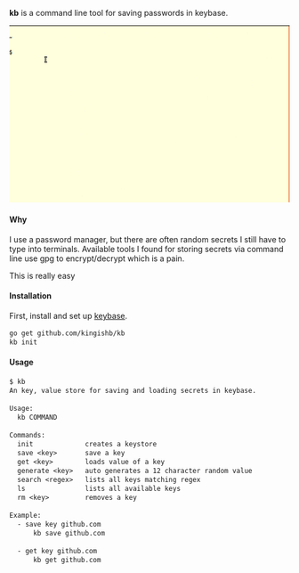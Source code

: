 
**kb** is a command line tool for saving passwords in keybase.

![](kb.gif)


#### Why
I use a password manager, but there are often random secrets I still
have to type into terminals. Available tools I found for storing secrets
via command line use gpg to encrypt/decrypt which is a pain.

This is really easy


#### Installation
First, install and set up [keybase](https://keybase.io/).
```
go get github.com/kingishb/kb
kb init
```

#### Usage
```
$ kb
An key, value store for saving and loading secrets in keybase.

Usage:
  kb COMMAND

Commands:
  init             creates a keystore
  save <key>       save a key
  get <key>        loads value of a key
  generate <key>   auto generates a 12 character random value
  search <regex>   lists all keys matching regex
  ls               lists all available keys
  rm <key>         removes a key

Example:
  - save key github.com
      kb save github.com

  - get key github.com
      kb get github.com

```
